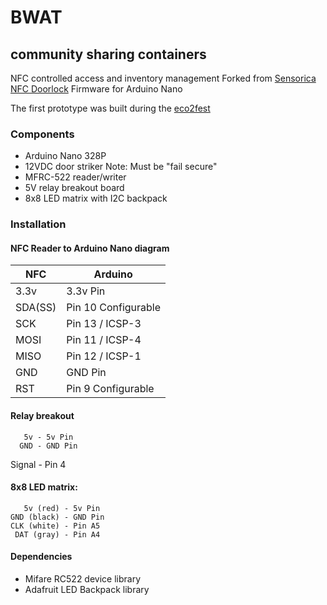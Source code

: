 # BWAT
## community sharing containers 

NFC controlled access and inventory management
Forked from [Sensorica NFC Doorlock](https://github.com/Sensorica/NFC_doorlock)
Firmware for Arduino Nano

The first prototype was built during the [eco2fest](eco2fest.com)

### Components

* Arduino Nano 328P
* 12VDC door striker Note: Must be "fail secure"
* MFRC-522 reader/writer 
* 5V relay breakout board
* 8x8 LED matrix with I2C backpack

### Installation

#### NFC Reader to Arduino Nano diagram

 |    NFC  | Arduino             |
 |---------|---------------------|
 |    3.3v | 3.3v Pin            |
 | SDA(SS) | Pin 10 Configurable |
 |     SCK | Pin 13 / ICSP-3     |
 |    MOSI | Pin 11 / ICSP-4     |
 |    MISO | Pin 12 / ICSP-1     |
 |     GND | GND Pin             |
 |     RST | Pin 9 Configurable  |
	  
#### Relay breakout
       5v - 5v Pin
      GND - GND Pin
   Signal - Pin 4
   
   
#### 8x8 LED matrix:
       5v (red) - 5v Pin
    GND (black) - GND Pin
    CLK (white) - Pin A5
     DAT (gray) - Pin A4
     
    
  
  
#### Dependencies 

- Mifare RC522 device library
- Adafruit LED Backpack library

